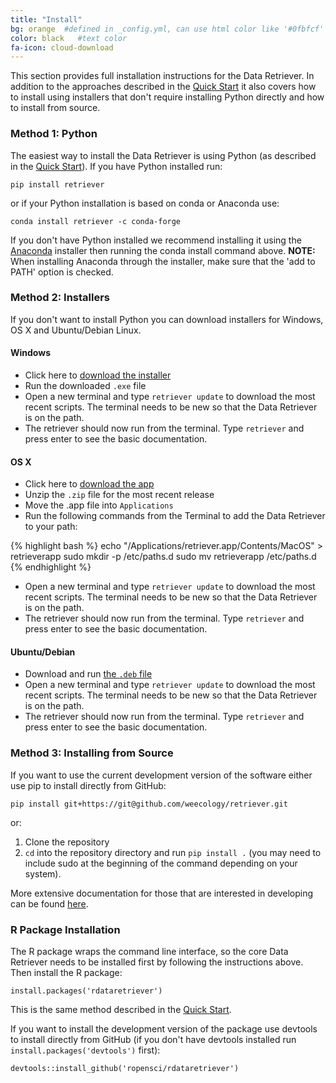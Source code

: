 ```yaml
---
title: "Install"
bg: orange  #defined in _config.yml, can use html color like '#0fbfcf'
color: black   #text color
fa-icon: cloud-download
---
```


This section provides full installation instructions for the Data Retriever. In
addition to the approaches described in the [Quick Start](#quickstart) it also
covers how to install using installers that don't require installing Python
directly and how to install from source.

### Method 1: Python

The easiest way to install the Data Retriever is using Python (as described in
the [Quick Start](#quickstart)). If you have Python installed run:

```
pip install retriever
```

or if your Python installation is based on conda or Anaconda use:

```
conda install retriever -c conda-forge
```

If you don't have Python installed we recommend
installing it using the [Anaconda](https://www.anaconda.com/distribution/) installer then running the conda install command above. 
**NOTE:**
When installing Anaconda through the installer, make sure that the 'add to PATH' option is checked. 

### Method 2: Installers

If you don't want to install Python you can download installers for Windows, OS
X and Ubuntu/Debian Linux.

#### Windows

* Click here to [download the installer](https://github.com/weecology/retriever/releases/download/v2.0.0/RetrieverSetup.exe)
* Run the downloaded `.exe` file
* Open a new terminal and type `retriever update` to download the most recent
  scripts. The terminal needs to be new so that the Data Retriever is on the path.
* The retriever should now run from the terminal. Type `retriever` and press
  enter to see the basic documentation.

#### OS X

* Click here to [download the app](https://github.com/weecology/retriever/releases/download/v2.0.0/retriever-OSX.zip)
* Unzip the `.zip` file for the most recent release
* Move the .app file into `Applications`
* Run the following commands from the Terminal to add the Data Retriever to your
  path:

{% highlight bash %}
echo "/Applications/retriever.app/Contents/MacOS" > retrieverapp
sudo mkdir -p /etc/paths.d
sudo mv retrieverapp /etc/paths.d
{% endhighlight %}

* Open a new terminal and type `retriever update` to download the most recent
  scripts. The terminal needs to be new so that the Data Retriever is on the path.
* The retriever should now run from the terminal.  Type `retriever` and press
  enter to see the basic documentation.

#### Ubuntu/Debian

* Download and run [the `.deb` file](https://github.com/weecology/retriever/releases/download/v2.0.0/python3-retriever_2.0.0-1_all.deb)
* Open a new terminal and type `retriever update` to download the most recent
  scripts. The terminal needs to be new so that the Data Retriever is on the path.
* The retriever should now run from the terminal. Type `retriever` and press
  enter to see the basic documentation.

### Method 3: Installing from Source

If you want to use the current development version of the software either use
pip to install directly from GitHub:

```
pip install git+https://git@github.com/weecology/retriever.git
```

or:

1. Clone the repository
2. `cd` into the repository directory and run `pip install .` (you may need to
    include sudo at the beginning of the command depending on your system).

More extensive documentation for those that are interested in developing can be
found [here](http://retriever.readthedocs.io/en/latest/?badge=latest).

### R Package Installation

The R package wraps the command line interface, so the core Data Retriever needs
to be installed first by following the instructions above. Then install the R
package:

```
install.packages('rdataretriever')
```

This is the same method described in the [Quick Start](#quickstart).

If you want to install the development version of the package use devtools to
install directly from GitHub (if you don't have devtools installed run
`install.packages('devtools')` first):

```
devtools::install_github('ropensci/rdataretriever')
```
